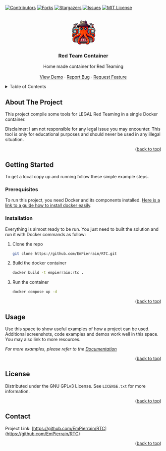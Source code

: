 
<a name="readme-top"></a>

[![Contributors][contributors-shield]][contributors-url]
[![Forks][forks-shield]][forks-url]
[![Stargazers][stars-shield]][stars-url]
[![Issues][issues-shield]][issues-url]
[![MIT License][license-shield]][license-url]

<br />
<div align="center">
  <a href="https://github.com/EmPierrain/RTC">
    <img src="images/logo.png" alt="Logo" width="80" height="80">
  </a>

<h3 align="center">Red Team Container</h3>

  <p align="center">
    Home made container for Red Teaming
    <br />
    <br />
    <a href="https://github.com/EmPierrain/RTC">View Demo</a>
    ·
    <a href="https://github.com/EmPierrain/RTC/issues">Report Bug</a>
    ·
    <a href="https://github.com/EmPierrain/RTC/issues">Request Feature</a>
  </p>
</div>


<details>
  <summary>Table of Contents</summary>
  <ol>
    <li><a href="#about-the-project">About The Project</a></li>
    <li>
      <a href="#getting-started">Getting Started</a>
      <ul>
        <li><a href="#prerequisites">Prerequisites</a></li>
        <li><a href="#installation">Installation</a></li>
      </ul>
    </li>
    <li><a href="#usage">Usage</a></li>
    <li><a href="#license">License</a></li>
    <li><a href="#contact">Contact</a></li>
  </ol>
</details>


## About The Project

This project compile some tools for LEGAL Red Teaming in a single Docker container. 

Disclaimer: I am not responsible for any legal issue you may encounter. This tool is only for educational purposes and should never be used in any illegal situation.

<p align="right">(<a href="#readme-top">back to top</a>)</p>


## Getting Started

To get a local copy up and running follow these simple example steps.

### Prerequisites

To run this project, you need Docker and its components installed. [Here is a link to a guide how to install docker easily](https://docs.docker.com/engine/install/ubuntu/).

### Installation

Everything is almost ready to be run. You just need to built the solution and run it with Docker commands as follow:

1. Clone the repo
   ```sh
   git clone https://github.com/EmPierrain/RTC.git
   ```
   
2. Build the docker container
   ```sh
   docker build -t empierrain:rtc .
   ```
   
3. Run the container
   ```sh
   docker compose up -d
   ```

<p align="right">(<a href="#readme-top">back to top</a>)</p>

## Usage

Use this space to show useful examples of how a project can be used. Additional screenshots, code examples and demos work well in this space. You may also link to more resources.

_For more examples, please refer to the [Documentation](https://example.com)_

<p align="right">(<a href="#readme-top">back to top</a>)</p>


## License

Distributed under the GNU GPLv3 License. See `LICENSE.txt` for more information.

<p align="right">(<a href="#readme-top">back to top</a>)</p>


## Contact

Project Link: [https://github.com/EmPierrain/RTC](https://github.com/EmPierrain/RTC)

<p align="right">(<a href="#readme-top">back to top</a>)</p>


[contributors-shield]: https://img.shields.io/github/contributors/EmPierrain/RTC?style=for-the-badge
[contributors-url]: https://github.com/EmPierrain/RTC/graphs/contributors
[forks-shield]: https://img.shields.io/github/forks/EmPierrain/RTC.svg?style=for-the-badge
[forks-url]: https://github.com/EmPierrain/RTC/network/members
[stars-shield]: https://img.shields.io/github/stars/EmPierrain/RTC.svg?style=for-the-badge
[stars-url]: https://github.com/EmPierrain/RTC/stargazers
[issues-shield]: https://img.shields.io/github/issues/EmPierrain/RTC.svg?style=for-the-badge
[issues-url]: https://github.com/EmPierrain/RTC/issues
[license-shield]: https://img.shields.io/github/license/EmPierrain/RTC.svg?style=for-the-badge
[license-url]: https://github.com/EmPierrain/RTC/blob/master/LICENSE.txt
